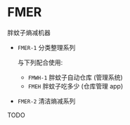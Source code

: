 # FMER
胖蚊子熵减机器

+ `FMER-1` 分类整理系列

  与下列配合使用:

  - `FMWH-1` 胖蚊子自动仓库 (管理系统)
  - `FMEH` 胖蚊子吃多少 (仓库管理 app)

+ `FMER-2` 清洁熵减系列


TODO
